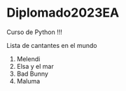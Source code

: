 # Diplomado2023EA
Curso de Python !!!


Lista de cantantes en el mundo
1. Melendi
2. Elsa y el mar
3. Bad Bunny
4. Maluma
